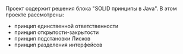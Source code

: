 
Проект содержит решения блока "SOLID принципы в Java".
В этом проекте рассмотрены:
- принцип единственной ответственности
- принцип  открытости-закрытости
- принцип подстановки Лисков
- принцип разделения интерфейсов
